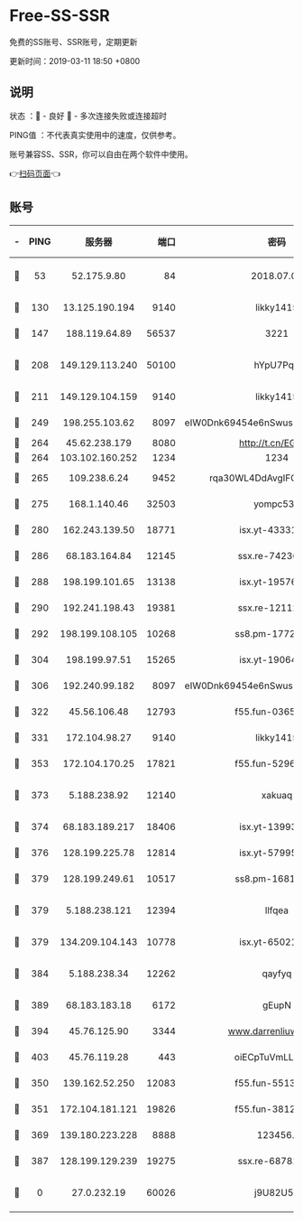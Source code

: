 # Free-SS-SSR

免费的SS账号、SSR账号，定期更新

更新时间：2019-03-11 18:50 +0800

## 说明

状态     ：🙂 - 良好 🙁 - 多次连接失败或连接超时

PING值   ：不代表真实使用中的速度，仅供参考。

账号兼容SS、SSR，你可以自由在两个软件中使用。

👉[扫码页面](https://liesauer.github.io/Free-SS-SSR/)👈

## 账号

|-|PING|服务器|端口|密码|加密方式|区域|
|:----:|:----:|:-----:|-----:|:----:|:----:|:----:|
|🙂|53|52.175.9.80|84|2018.07.07|chacha20-ietf-poly1305|HK|
|🙂|130|13.125.190.194|9140|likky1415|aes-256-cfb|KR|
|🙂|147|188.119.64.89|56537|3221|aes-256-cfb|RU|
|🙂|208|149.129.113.240|50100|hYpU7PqP|chacha20-ietf-poly1305|CN|
|🙂|211|149.129.104.159|9140|likky1415|aes-256-cfb|HK|
|🙂|249|198.255.103.62|8097|eIW0Dnk69454e6nSwuspv9DmS201tQ0D|aes-256-cfb|US|
|🙂|264|45.62.238.179|8080|http://t.cn/EGJIyrl|rc4-md5|CA|
|🙂|264|103.102.160.252|1234|1234|rc4-md5|JP|
|🙂|265|109.238.6.24|9452|rqa30WL4DdAvgIFG6Fs3znzTa|aes-256-cfb|FR|
|🙂|275|168.1.140.46|32503|yompc535|aes-256-cfb|AU|
|🙂|280|162.243.139.50|18771|isx.yt-43331560|aes-256-cfb|US|
|🙂|286|68.183.164.84|12145|ssx.re-74236055|aes-256-cfb|US|
|🙂|288|198.199.101.65|13138|isx.yt-19576277|aes-256-cfb|US|
|🙂|290|192.241.198.43|19381|ssx.re-12112932|aes-256-cfb|US|
|🙂|292|198.199.108.105|10268|ss8.pm-17727916|aes-256-cfb|US|
|🙂|304|198.199.97.51|15265|isx.yt-19064666|aes-256-cfb|US|
|🙂|306|192.240.99.182|8097|eIW0Dnk69454e6nSwuspv9DmS201tQ0D|aes-256-cfb|US|
|🙂|322|45.56.106.48|12793|f55.fun-03657766|aes-256-cfb|US|
|🙂|331|172.104.98.27|9140|likky1415|aes-256-cfb|JP|
|🙂|353|172.104.170.25|17821|f55.fun-52969616|aes-256-cfb|SG|
|🙂|373|5.188.238.92|12140|xakuaq|chacha20-ietf-poly1305|BR|
|🙂|374|68.183.189.217|18406|isx.yt-13993999|aes-256-cfb|SG|
|🙂|376|128.199.225.78|12814|isx.yt-57995184|aes-256-cfb|SG|
|🙂|379|128.199.249.61|10517|ss8.pm-16814764|aes-256-cfb|SG|
|🙂|379|5.188.238.121|12394|llfqea|chacha20-ietf-poly1305|BR|
|🙂|379|134.209.104.143|10778|isx.yt-65021068|aes-256-cfb|SG|
|🙂|384|5.188.238.34|12262|qayfyq|chacha20-ietf-poly1305|BR|
|🙂|389|68.183.183.18|6172|gEupN|aes-256-cfb|SG|
|🙂|394|45.76.125.90|3344|www.darrenliuwei.com|aes-256-cfb|AU|
|🙂|403|45.76.119.28|443|oiECpTuVmLLxk4Ts|aes-256-cfb|AU|
|🙂|350|139.162.52.250|12083|f55.fun-55135425|aes-256-cfb|SG|
|🙂|351|172.104.181.121|19826|f55.fun-38127020|aes-256-cfb|SG|
|🙂|369|139.180.223.228|8888|123456..|aes-256-cfb|JP|
|🙂|387|128.199.129.239|19275|ssx.re-68782281|aes-256-cfb|SG|
|🙁|0|27.0.232.19|60026|j9U82U53|xchacha20-ietf-poly1305|HK|
